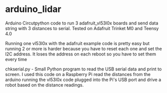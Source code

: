# arduino_lidar
Arduino Circutpython code to run 3 adafruit_vl53l0x boards and send data string with 3 distances to serial. Tested on Adafruit Trinket M0 and Teensy 4.0

Running one vl53l0x with the adafruit example code is pretty easy but running 2 or more is harder because you have to reset each one and set the I2C address. It loses the address on each reboot so you have to set them every time

chkserial.py - Small Python program to read the USB serial data and print to screen. I used this code on a Raspberry Pi read the distances from the arduino running the vl53l0x code plugged into the Pi's USB port and drive a robot based on the distance readings.
